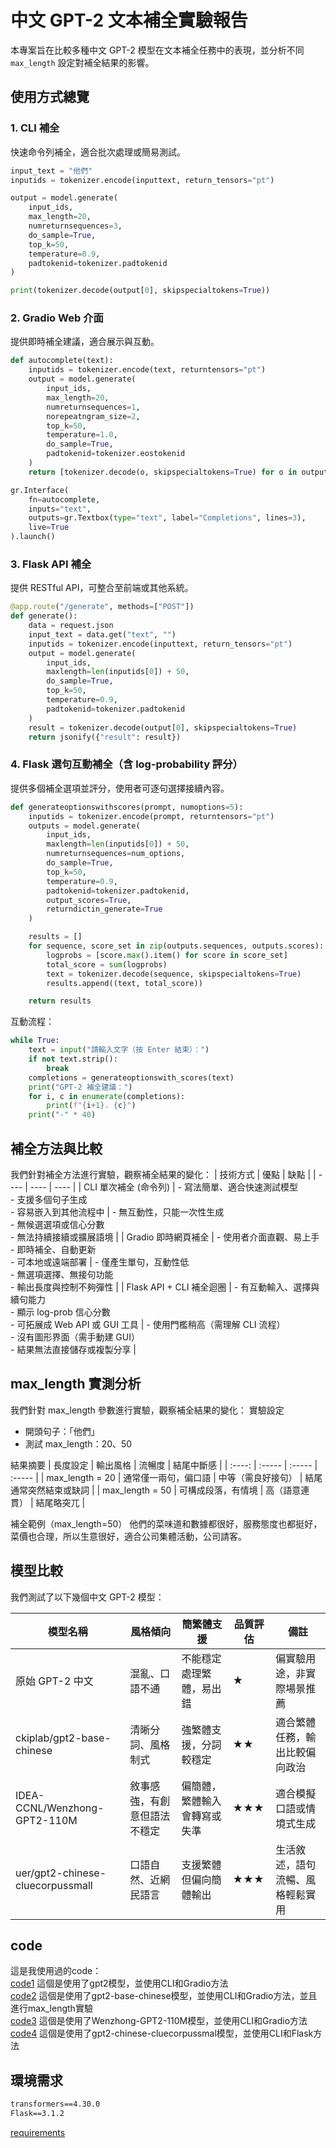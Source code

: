 # 中文 GPT-2 文本補全實驗報告

本專案旨在比較多種中文 GPT-2 模型在文本補全任務中的表現，並分析不同 `max_length` 設定對補全結果的影響。

## 使用方式總覽
### 1. CLI 補全
快速命令列補全，適合批次處理或簡易測試。
```python
input_text = "他們"
inputids = tokenizer.encode(inputtext, return_tensors="pt")

output = model.generate(
    input_ids,
    max_length=20,
    numreturnsequences=3,
    do_sample=True,
    top_k=50,
    temperature=0.9,
    padtokenid=tokenizer.padtokenid
)

print(tokenizer.decode(output[0], skipspecialtokens=True))
```

### 2. Gradio Web 介面
提供即時補全建議，適合展示與互動。
```python
def autocomplete(text):
    inputids = tokenizer.encode(text, returntensors="pt")
    output = model.generate(
        input_ids,
        max_length=20,
        numreturnsequences=1,
        norepeatngram_size=2,
        top_k=50,
        temperature=1.0,
        do_sample=True,
        padtokenid=tokenizer.eostokenid
    )
    return [tokenizer.decode(o, skipspecialtokens=True) for o in output]

gr.Interface(
    fn=autocomplete,
    inputs="text",
    outputs=gr.Textbox(type="text", label="Completions", lines=3),
    live=True
).launch()
```
### 3. Flask API 補全

提供 RESTful API，可整合至前端或其他系統。

```python
@app.route("/generate", methods=["POST"])
def generate():
    data = request.json
    input_text = data.get("text", "")
    inputids = tokenizer.encode(inputtext, return_tensors="pt")
    output = model.generate(
        input_ids,
        maxlength=len(inputids[0]) + 50,
        do_sample=True,
        top_k=50,
        temperature=0.9,
        padtokenid=tokenizer.padtokenid
    )
    result = tokenizer.decode(output[0], skipspecialtokens=True)
    return jsonify({"result": result})
```

### 4. Flask 選句互動補全（含 log-probability 評分）

提供多個補全選項並評分，使用者可逐句選擇接續內容。

```python
def generateoptionswithscores(prompt, numoptions=5):
    inputids = tokenizer.encode(prompt, returntensors="pt")
    outputs = model.generate(
        input_ids,
        maxlength=len(inputids[0]) + 50,
        numreturnsequences=num_options,
        do_sample=True,
        top_k=50,
        temperature=0.9,
        padtokenid=tokenizer.padtokenid,
        output_scores=True,
        returndictin_generate=True
    )

    results = []
    for sequence, score_set in zip(outputs.sequences, outputs.scores):
        logprobs = [score.max().item() for score in score_set]
        total_score = sum(logprobs)
        text = tokenizer.decode(sequence, skipspecialtokens=True)
        results.append((text, total_score))

    return results
```

互動流程：

```python
while True:
    text = input("請輸入文字（按 Enter 結束）：")
    if not text.strip():
        break
    completions = generateoptionswith_scores(text)
    print("GPT-2 補全建議：")
    for i, c in enumerate(completions):
        print(f"{i+1}. {c}")
    print("-" * 40)
```





## 補全方法與比較
我們針對補全方法進行實驗，觀察補全結果的變化：
| 技術方式 | 優點 | 缺點 |
| ---- | ---- | ---- |
| CLI 單次補全 (命令列) | - 寫法簡單、適合快速測試模型<br>- 支援多個句子生成<br>- 容易嵌入到其他流程中 | - 無互動性，只能一次性生成<br>- 無候選選項或信心分數<br>- 無法持續接續或擴展語境 |
| Gradio 即時網頁補全 | - 使用者介面直觀、易上手<br>- 即時補全、自動更新<br>- 可本地或遠端部署 | - 僅產生單句，互動性低<br>- 無選項選擇、無接句功能<br>- 輸出長度與控制不夠彈性 |
| Flask API + CLI 補全迴圈 | - 有互動輸入、選擇與續句能力<br>- 顯示 log-prob 信心分數<br>- 可拓展成 Web API 或 GUI 工具 | - 使用門檻稍高（需理解 CLI 流程）<br>- 沒有圖形界面（需手動建 GUI）<br>- 結果無法直接儲存或複製分享 |

## max_length 實測分析
我們針對 max_length 參數進行實驗，觀察補全結果的變化：
實驗設定
- 開頭句子：「他們」
- 測試 max_length：20、50
  
結果摘要
| 長度設定 | 輸出風格 | 流暢度 | 結尾中斷感 |
| :----: | :----- | :----- | :----- |
| max_length = 20 | 通常僅一兩句，偏口語 | 中等（需良好接句） | 結尾通常突然結束或缺詞 |
| max_length = 50 | 可構成段落，有情境 | 高（語意連貫） | 結尾略突兀 |

補全範例（max_length=50）
他們的菜味道和數據都很好，服務態度也都挺好，菜價也合理，所以生意很好，適合公司集體活動，公司請客。

## 模型比較
我們測試了以下幾個中文 GPT-2 模型：

| 模型名稱 | 風格傾向 | 簡繁體支援 | 品質評估 | 備註 |
|---|---|---|---|---|
| 原始 GPT-2 中文 | 混亂、口語不通 | 不能穩定處理繁體，易出錯 | ★ | 偏實驗用途，非實際場景推薦 |
| ckiplab/gpt2-base-chinese | 清晰分詞、風格制式 | 強繁體支援，分詞較穩定 | ★★ | 適合繁體任務，輸出比較偏向政治 |
| IDEA-CCNL/Wenzhong-GPT2-110M | 敘事感強，有創意但語法不穩定 | 偏簡體，繁體輸入會轉寫或失準 | ★★★ | 適合模擬口語或情境式生成|
| uer/gpt2-chinese-cluecorpussmall | 口語自然、近網民語言 | 支援繁體但偏向簡體輸出 | ★★★ | 生活敘述，語句流暢、風格輕鬆實用 |

## code
這是我使用過的code：<br>
[code1](https://github.com/marcoleung052/113.3_holiday/blob/de9e5b301967bca43cc3d6c116ec99f48e6c387b/gpt2(cli_%2Bgradio).py "游標顯示") 這個是使用了gpt2模型，並使用CLI和Gradio方法<br>
[code2](https://github.com/marcoleung052/113.3_holiday/blob/de9e5b301967bca43cc3d6c116ec99f48e6c387b/gpt2_base_chinese(cli(20%2C50)%2Bgradio).py "游標顯示") 這個是使用了gpt2-base-chinese模型，並使用CLI和Gradio方法，並且進行max_length實驗<br>
[code3](https://github.com/marcoleung052/113.3_holiday/blob/de9e5b301967bca43cc3d6c116ec99f48e6c387b/wenzhong_gpt2_110m(cli%2Bgradio).py "游標顯示") 這個是使用了Wenzhong-GPT2-110M模型，並使用CLI和Gradio方法<br>
[code4](https://github.com/marcoleung052/113.3_holiday/blob/de9e5b301967bca43cc3d6c116ec99f48e6c387b/gpt2_chinese_cluecorpussmall(cli%2Bflask).py "游標顯示") 這個是使用了gpt2-chinese-cluecorpussmal模型，並使用CLI和Flask方法<br>

## 環境需求
```txt
transformers==4.30.0
Flask==3.1.2
```
[requirements](https://github.com/marcoleung052/113.3_holiday/blob/de9e5b301967bca43cc3d6c116ec99f48e6c387b/requirements.txt "游標顯示") 
